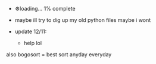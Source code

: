 - ⚙️loading... 1% complete
- maybe ill try to dig up my old python files maybe i wont

- update 12/11:
  - help lol

also bogosort = best sort anyday everyday
